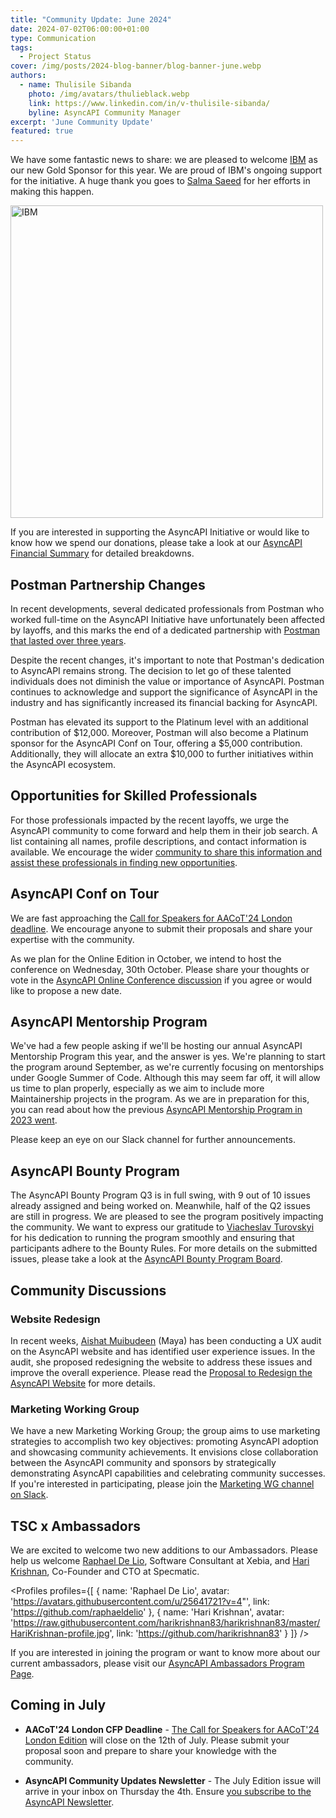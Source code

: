 ```yaml
---
title: "Community Update: June 2024"
date: 2024-07-02T06:00:00+01:00
type: Communication
tags:
  - Project Status
cover: /img/posts/2024-blog-banner/blog-banner-june.webp
authors:
  - name: Thulisile Sibanda
    photo: /img/avatars/thulieblack.webp
    link: https://www.linkedin.com/in/v-thulisile-sibanda/
    byline: AsyncAPI Community Manager
excerpt: 'June Community Update'
featured: true
---
```


We have some fantastic news to share: we are pleased to welcome [IBM](https://www.ibm.com/us-en) as our new Gold Sponsor for this year. We are proud of IBM's ongoing support for the initiative. A huge thank you goes to [Salma Saeed](https://www.ibm.com/us-en) for her efforts in making this happen.

<a href='https://www.ibm.com/us-en' target='_blank'>
<img src='/img/sponsors/ibm.png' alt='IBM' width='500px' />
</a>

If you are interested in supporting the AsyncAPI Initiative or would like to know how we spend our donations, please take a look at our [AsyncAPI Financial Summary](https://www.asyncapi.com/finance) for detailed breakdowns.

## Postman Partnership Changes
In recent developments, several dedicated professionals from Postman who worked full-time on the AsyncAPI Initiative have unfortunately been affected by layoffs, and this marks the end of a dedicated partnership with [Postman that lasted over three years](https://github.com/blog/asyncapi-partners-with-postman).

Despite the recent changes, it's important to note that Postman's dedication to AsyncAPI remains strong. The decision to let go of these talented individuals does not diminish the value or importance of AsyncAPI. Postman continues to acknowledge and support the significance of AsyncAPI in the industry and has significantly increased its financial backing for AsyncAPI.

Postman has elevated its support to the Platinum level with an additional contribution of $12,000. Moreover, Postman will also become a Platinum sponsor for the AsyncAPI Conf on Tour, offering a $5,000 contribution. Additionally, they will allocate an extra $10,000 to further initiatives within the AsyncAPI ecosystem.

## Opportunities for Skilled Professionals
For those professionals impacted by the recent layoffs, we urge the AsyncAPI community to come forward and help them in their job search. A list containing all names, profile descriptions, and contact information is available. We encourage the wider [community to share this information and assist these professionals in finding new opportunities](https://docs.google.com/spreadsheets/d/1LSL2Tt72h29S8UoxCHeBEuwWGhbnpJPEI6Psa5dLqkQ).

## AsyncAPI Conf on Tour
We are fast approaching the [Call for Speakers for AACoT'24 London deadline](https://conference.asyncapi.com/venue/london). We encourage anyone to submit their proposals and share your expertise with the community.


As we plan for the Online Edition in October, we intend to host the conference on Wednesday, 30th October. Please share your thoughts or vote in the [AsyncAPI Online Conference discussion](https://github.com/orgs/asyncapi/discussions/1297) if you agree or would like to propose a new date.

## AsyncAPI Mentorship Program
We've had a few people asking if we'll be hosting our annual AsyncAPI Mentorship Program this year, and the answer is yes. We're planning to start the program around September, as we're currently focusing on mentorships under Google Summer of Code. Although this may seem far off, it will allow us time to plan properly, especially as we aim to include more Maintainership projects in the program. As we are in preparation for this, you can read about how the previous [AsyncAPI Mentorship Program in 2023 went](https://www.asyncapi.com/blog/2023-mentorship-summary).

Please keep an eye on our Slack channel for further announcements.

## AsyncAPI Bounty Program
The  AsyncAPI Bounty Program Q3 is in full swing, with 9 out of 10 issues already assigned and being worked on. Meanwhile, half of the Q2 issues are still in progress. We are pleased to see the program positively impacting the community. 
We want to express our gratitude to [Viacheslav Turovskyi](https://github.com/aeworxet) for his dedication to running the program smoothly and ensuring that participants adhere to the Bounty Rules. For more details on the submitted issues, please take a look at the [AsyncAPI Bounty Program Board](https://github.com/orgs/asyncapi/projects/36).

## Community Discussions

### Website Redesign
In recent weeks, [Aishat Muibudeen](https://github.com/Mayaleeeee) (Maya) has been conducting a UX audit on the AsyncAPI website and has identified user experience issues. In the audit, she proposed redesigning the website to address these issues and improve the overall experience. Please read the [Proposal to Redesign the AsyncAPI Website](https://github.com/asyncapi/website/issues/3018) for more details.

### Marketing Working Group
We have a new Marketing Working Group; the group aims to use marketing strategies to accomplish two key objectives: promoting AsyncAPI adoption and showcasing community achievements. It envisions close collaboration between the AsyncAPI community and sponsors by strategically demonstrating AsyncAPI capabilities and celebrating community successes. If you're interested in participating, please join the [Marketing WG channel on Slack](https://asyncapi.slack.com/archives/C077R6HCDB3).

## TSC x Ambassadors
We are excited to welcome two new additions to our Ambassadors. Please help us welcome [Raphael De Lio](https://www.linkedin.com/in/raphaeldelio), Software Consultant at Xebia, and [Hari Krishnan](https://www.linkedin.com/in/harikrishnan83), Co-Founder and CTO at Specmatic.

<Profiles profiles={[
  {
    name: 'Raphael De Lio',
    avatar: 'https://avatars.githubusercontent.com/u/25641721?v=4"',
    link: 'https://github.com/raphaeldelio'
  },
  {
    name: 'Hari Krishnan',
    avatar: 'https://raw.githubusercontent.com/harikrishnan83/harikrishnan83/master/HariKrishnan-profile.jpg',
    link: 'https://github.com/harikrishnan83'
  }
]} />

If you are interested in joining the program or want to know more about our current ambassadors, please visit our [AsyncAPI Ambassadors Program Page](https://www.asyncapi.com/community/ambassadors).

## Coming in July

- **AACoT'24 London CFP Deadline** - [The Call for Speakers for AACoT'24 London Edition](https://conference.asyncapi.com/venue/london) will close on the 12th of July. Please submit your proposal soon and prepare to share your knowledge with the community.

- **AsyncAPI Community Updates Newsletter** - The July Edition issue will arrive in your inbox on Thursday the 4th. Ensure [you subscribe to the AsyncAPI Newsletter](https://www.asyncapi.com/newsletter).